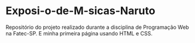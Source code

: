# Exposi-o-de-M-sicas-Naruto
Repositório do projeto realizado durante a disciplina de Programação Web na Fatec-SP. E minha primeira página usando HTML e CSS.
